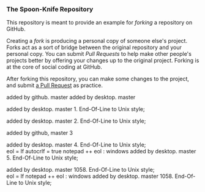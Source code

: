 ### The Spoon-Knife Repository

This repository is meant to provide an example for *forking* a repository on GitHub.

Creating a *fork* is producing a personal copy of someone else's project. Forks act as a sort of bridge between the original repository and your personal copy. You can submit *Pull Requests* to help make other people's projects better by offering your changes up to the original project. Forking is at the core of social coding at GitHub.

After forking this repository, you can make some changes to the project, and submit [a Pull Request](https://github.com/octocat/Spoon-Knife/pulls) as practice.

added by github. master
added by desktop. master

added by desktop. master 1. End-Of-Line to Unix style;

added by desktop. master 2. End-Of-Line to Unix style;

added by github, master 3

added by desktop. master 4. End-Of-Line to Unix style;	
eol = lf
autocrlf = true
notepad ++ eol : windows
added by desktop. master 5. End-Of-Line to Unix style;

added by desktop. master 1058. End-Of-Line to Unix style;	
eol = lf
notepad ++ eol : windows
added by desktop. master 1058. End-Of-Line to Unix style;